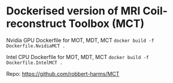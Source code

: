 # Dockerised version of MRI Coil-reconstruct Toolbox (MCT)

Nvidia GPU Dockerfile for MOT, MDT, MCT
`docker build -f Dockerfile.NvidiaMCT . `

Intel CPU Dockerfile for MOT, MDT, MCT
`docker build -f Dockerfile.IntelMCT . `

Repo: https://github.com/robbert-harms/MCT
